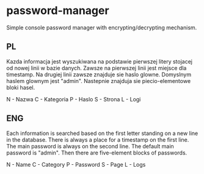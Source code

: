 # password-manager
Simple console password manager with encrypting/decrypting mechanism.

PL
----
Kazda informacja jest wyszukiwana na podstawie pierwszej litery stojacej od nowej linii w bazie danych.
Zawsze na pierwszej linii jest miejsce dla timestamp.
Na drugiej linii zawsze znajduje sie haslo glowne. Domyslnym haslem glownym jest "admin".
Nastepnie znajduja sie piecio-elementowe bloki hasel.

N - Nazwa
C - Kategoria
P - Haslo
S - Strona
L - Logi

ENG
----
Each information is searched based on the first letter standing on a new line in the database.
There is always a place for a timestamp on the first line.
The main password is always on the second line. The default main password is "admin".
Then there are five-element blocks of passwords.

N - Name
C - Category
P - Password
S - Page
L - Logs
